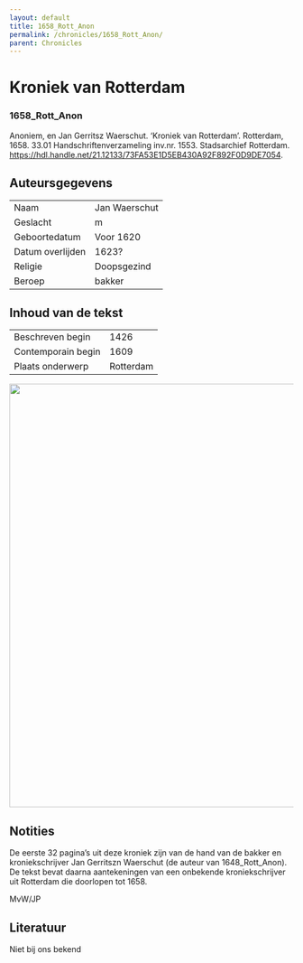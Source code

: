```yaml
---
layout: default
title: 1658_Rott_Anon
permalink: /chronicles/1658_Rott_Anon/
parent: Chronicles
--- 
```



# Kroniek van Rotterdam 

### 1658_Rott_Anon 

Anoniem, en Jan Gerritsz Waerschut. ‘Kroniek van Rotterdam’. Rotterdam, 1658. 33.01 Handschriftenverzameling inv.nr. 1553. Stadsarchief Rotterdam. https://hdl.handle.net/21.12133/73FA53E1D5EB430A92F892F0D9DE7054. 

## Auteursgegevens 

| | | 
| --------------- | --------------- | 
| Naam | Jan Waerschut | 
| Geslacht | m | 
| Geboortedatum | Voor 1620 | 
| Datum overlijden | 1623? | 
| Religie | Doopsgezind | 
| Beroep | bakker | 

## Inhoud van de tekst 

| | | 
| --------------- | --------------- | 
| Beschreven begin | 1426 | 
| Contemporain begin | 1609 | 
| Plaats onderwerp | Rotterdam | 

[<img src="..\..\barplots_chronicles\1658_Rott_Anon.jpg" width="750"/>](..\..\barplots_chronicles\1658_Rott_Anon.jpg) 

## Notities 

De eerste 32 pagina’s uit deze kroniek zijn van de hand van de bakker en
kroniekschrijver Jan Gerritszn Waerschut (de auteur van 1648_Rott_Anon). De
tekst bevat daarna aantekeningen van een onbekende kroniekschrijver uit
Rotterdam die doorlopen tot 1658.

MvW/JP



## Literatuur 
Niet bij ons bekend


